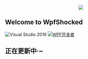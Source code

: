 <div align="center"><img src="https://gitee.com/yanjinhua/WpfShocked/raw/main/src/WpfShocked/WpfShockedSample.Net40/Resources/ShockedLogo.png"/></div>

## Welcome to WpfShocked  

 ![Visual Studio 2019](https://img.shields.io/badge/Visual%20Studio%20-2019-blueviolet)  <a target="_blank" href="https://qm.qq.com/cgi-bin/qm/qr?k=B61RFy2vvpaKLEDxaW6NsDpPZA-eSyFh&jump_from=webapi"><img border="0" src="https://pub.idqqimg.com/wpa/images/group.png" alt="WPF开发者" title="WPF开发者"></a> 

## 正在更新中·~